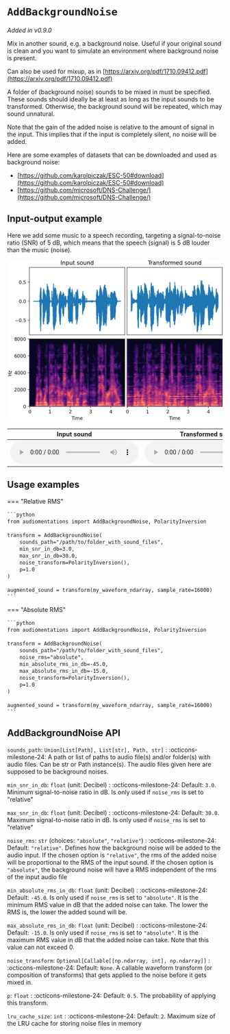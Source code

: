 # `AddBackgroundNoise`

_Added in v0.9.0_

Mix in another sound, e.g. a background noise. Useful if your original sound is clean and
you want to simulate an environment where background noise is present.

Can also be used for mixup, as in [https://arxiv.org/pdf/1710.09412.pdf](https://arxiv.org/pdf/1710.09412.pdf)

A folder of (background noise) sounds to be mixed in must be specified. These sounds should
ideally be at least as long as the input sounds to be transformed. Otherwise, the background
sound will be repeated, which may sound unnatural.

Note that the gain of the added noise is relative to the amount of signal in the input. This
implies that if the input is completely silent, no noise will be added.

Here are some examples of datasets that can be downloaded and used as background noise:

* [https://github.com/karolpiczak/ESC-50#download](https://github.com/karolpiczak/ESC-50#download)
* [https://github.com/microsoft/DNS-Challenge/](https://github.com/microsoft/DNS-Challenge/)

## Input-output example

Here we add some music to a speech recording, targeting a signal-to-noise ratio (SNR) of 5 dB, which means that the speech (signal) is 5 dB louder than the music (noise).

![Input-output waveforms and spectrograms](AddBackgroundNoise.webp)

| Input sound                                                                               | Transformed sound                                                                               |
|-------------------------------------------------------------------------------------------|-------------------------------------------------------------------------------------------------|
| <audio controls><source src="../AddBackgroundNoise_input.flac" type="audio/flac"></audio> | <audio controls><source src="../AddBackgroundNoise_transformed.flac" type="audio/flac"></audio> | 

## Usage examples


=== "Relative RMS"

    ```python
    from audiomentations import AddBackgroundNoise, PolarityInversion
    
    transform = AddBackgroundNoise(
        sounds_path="/path/to/folder_with_sound_files",
        min_snr_in_db=3.0,
        max_snr_in_db=30.0,
        noise_transform=PolarityInversion(),
        p=1.0
    )
    
    augmented_sound = transform(my_waveform_ndarray, sample_rate=16000)
    ```

=== "Absolute RMS"

    ```python
    from audiomentations import AddBackgroundNoise, PolarityInversion
    
    transform = AddBackgroundNoise(
        sounds_path="/path/to/folder_with_sound_files",
        noise_rms="absolute",
        min_absolute_rms_in_db=-45.0,
        max_absolute_rms_in_db=-15.0,
        noise_transform=PolarityInversion(),
        p=1.0
    )
    
    augmented_sound = transform(my_waveform_ndarray, sample_rate=16000)
    ```

## AddBackgroundNoise API

`sounds_path`: `Union[List[Path], List[str], Path, str]`
:   :octicons-milestone-24: A path or list of paths to audio file(s) and/or folder(s)
    with audio files. Can be str or Path instance(s). The audio files given here are
    supposed to be background noises.

`min_snr_in_db`: `float` (unit: Decibel)
:   :octicons-milestone-24: Default: `3.0`. Minimum signal-to-noise ratio in dB. Is only
    used if `noise_rms` is set to "relative"

`max_snr_in_db`: `float` (unit: Decibel)
:   :octicons-milestone-24: Default: `30.0`. Maximum signal-to-noise ratio in dB. Is
    only used if `noise_rms` is set to "relative"

`noise_rms`: `str` (choices: `"absolute"`, `"relative"`)
:   :octicons-milestone-24: Default: `"relative"`. Defines how the background noise will
    be added to the audio input. If the chosen option is `"relative"`, the rms of the
    added noise will be proportional to the RMS of the input sound. If the chosen option
    is `"absolute"`, the background noise will have a RMS independent of the rms of the
    input audio file

`min_absolute_rms_in_db`: `float` (unit: Decibel)
:   :octicons-milestone-24: Default: `-45.0`. Is only used if `noise_rms` is set to
    `"absolute"`. It is the minimum RMS value in dB that the added noise can take. The
    lower the RMS is, the lower the added sound will be.

`max_absolute_rms_in_db`: `float` (unit: Decibel)
:   :octicons-milestone-24: Default: `-15.0`. Is only used if `noise_rms` is set to
    `"absolute"`. It is the maximum RMS value in dB that the added noise can take. Note
    that this value can not exceed 0.

`noise_transform`: `Optional[Callable[[np.ndarray, int], np.ndarray]]`
:   :octicons-milestone-24: Default: `None`. A callable waveform transform (or
    composition of transforms) that gets applied to the noise before it gets mixed in.

`p`: `float`
:   :octicons-milestone-24: Default: `0.5`. The probability of applying this transform.

`lru_cache_size`: `int`
:   :octicons-milestone-24: Default: `2`. Maximum size of the LRU cache for storing noise files in memory
